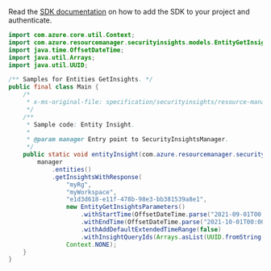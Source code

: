 Read the [SDK documentation](https://github.com/Azure/azure-sdk-for-java/blob/azure-resourcemanager-securityinsights_1.0.0-beta.2/sdk/securityinsights/azure-resourcemanager-securityinsights/README.md) on how to add the SDK to your project and authenticate.

```java
import com.azure.core.util.Context;
import com.azure.resourcemanager.securityinsights.models.EntityGetInsightsParameters;
import java.time.OffsetDateTime;
import java.util.Arrays;
import java.util.UUID;

/** Samples for Entities GetInsights. */
public final class Main {
    /*
     * x-ms-original-file: specification/securityinsights/resource-manager/Microsoft.SecurityInsights/preview/2022-01-01-preview/examples/entities/insights/PostGetInsights.json
     */
    /**
     * Sample code: Entity Insight.
     *
     * @param manager Entry point to SecurityInsightsManager.
     */
    public static void entityInsight(com.azure.resourcemanager.securityinsights.SecurityInsightsManager manager) {
        manager
            .entities()
            .getInsightsWithResponse(
                "myRg",
                "myWorkspace",
                "e1d3d618-e11f-478b-98e3-bb381539a8e1",
                new EntityGetInsightsParameters()
                    .withStartTime(OffsetDateTime.parse("2021-09-01T00:00:00.000Z"))
                    .withEndTime(OffsetDateTime.parse("2021-10-01T00:00:00.000Z"))
                    .withAddDefaultExtendedTimeRange(false)
                    .withInsightQueryIds(Arrays.asList(UUID.fromString("cae8d0aa-aa45-4d53-8d88-17dd64ffd4e4"))),
                Context.NONE);
    }
}
```
